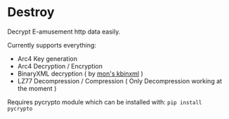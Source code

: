# Destroy
Decrypt E-amusement http data easily.

Currently supports everything:
 - Arc4 Key generation 
 - Arc4 Decryption / Encryption
 - BinaryXML decryption ( by <a href="https://github.com/mon/kbinxml">mon's kbinxml</a> )
 - LZ77 Decompression / Compression ( Only Decompression working at the moment )
 
Requires pycrypto module which can be installed with:
```pip install pycrypto```
